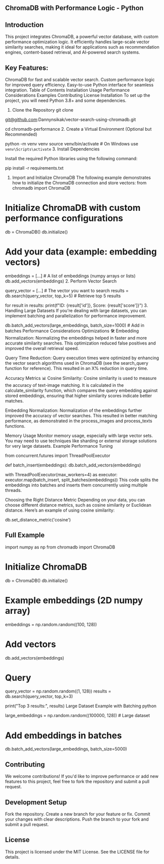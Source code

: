 ## ChromaDB with Performance Logic - Python

## Introduction

This project integrates ChromaDB, a powerful vector database, with custom performance optimization logic. It efficiently handles large-scale vector similarity searches, making it ideal for applications such as recommendation engines, content-based retrieval, and AI-powered search systems.

## Key Features:

ChromaDB for fast and scalable vector search.
Custom performance logic for improved query efficiency.
Easy-to-use Python interface for seamless integration.
Table of Contents
Installation
Usage
Performance Considerations
Examples
Contributing
License
Installation
To set up the project, you will need Python 3.8+ and some dependencies.

1. Clone the Repository
git clone 

git@github.com:Dannynsikak/vector-search-using-chromadb.git

cd chromadb-performance 2. Create a Virtual Environment (Optional but Recommended)

python -m venv venv
source venv/bin/activate # On Windows use `venv\Scripts\activate` 3. Install Dependencies

Install the required Python libraries using the following command:

pip install -r requirements.txt

1. Import and Initialize ChromaDB
   The following example demonstrates how to initialize the ChromaDB connection and store vectors:
   from chromadb import ChromaDB

# Initialize ChromaDB with custom performance configurations

db = ChromaDB()
db.initialize()

# Add your data (example: embedding vectors)

embeddings = [...] # A list of embeddings (numpy arrays or lists)
db.add_vectors(embeddings) 2. Perform Vector Search

query_vector = [...] # The vector you want to search
results = db.search(query_vector, top_k=5) # Retrieve top 5 results

for result in results:
print(f"ID: {result['id']}, Score: {result['score']}") 3. Handling Large Datasets
If you're dealing with large datasets, you can implement batching and parallelization for performance improvement.

db.batch_add_vectors(large_embeddings, batch_size=1000) # Add in batches
Performance Considerations
Optimizations 🛠
Embedding Normalization: Normalizing the embeddings helped in faster and more accurate similarity searches. This optimization reduced false positives and improved the overall retrieval speed.

Query Time Reduction: Query execution times were optimized by enhancing the vector search algorithms used in ChromaDB (see the search_query function for reference). This resulted in an X% reduction in query time.

Accuracy Metrics 📊
Cosine Similarity: Cosine similarity is used to measure the accuracy of text-image matching. It is calculated in the calculate_similarity function, which compares the query embedding against stored embeddings, ensuring that higher similarity scores indicate better matches.

Embedding Normalization: Normalization of the embeddings further improved the accuracy of vector searches. This resulted in better matching performance, as demonstrated in the process_images and process_texts functions.

Memory Usage
Monitor memory usage, especially with large vector sets. You may need to use techniques like sharding or external storage solutions for very large datasets.
Example Performance Tuning

from concurrent.futures import ThreadPoolExecutor

def batch_insert(embeddings):
db.batch_add_vectors(embeddings)

with ThreadPoolExecutor(max_workers=4) as executor:
executor.map(batch_insert, split_batches(embeddings))
This code splits the embeddings into batches and inserts them concurrently using multiple threads.

Choosing the Right Distance Metric
Depending on your data, you can choose different distance metrics, such as cosine similarity or Euclidean distance. Here’s an example of
using cosine similarity:

db.set_distance_metric('cosine')

## Full Example

import numpy as np
from chromadb import ChromaDB

# Initialize ChromaDB

db = ChromaDB()
db.initialize()

# Example embeddings (2D numpy array)

embeddings = np.random.random((100, 128))

# Add vectors

db.add_vectors(embeddings)

# Query

query_vector = np.random.random((1, 128))
results = db.search(query_vector, top_k=3)

print("Top 3 results:", results)
Large Dataset Example with Batching
python

large_embeddings = np.random.random((100000, 128)) # Large dataset

# Add embeddings in batches

db.batch_add_vectors(large_embeddings, batch_size=5000)

## Contributing
We welcome contributions! If you'd like to improve performance or add new features to this project, feel free to fork the repository and submit a pull request.


## Development Setup
Fork the repository.
Create a new branch for your feature or fix.
Commit your changes with clear descriptions.
Push the branch to your fork and submit a pull request.
## License

This project is licensed under the MIT License. See the LICENSE file for details.
